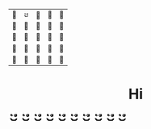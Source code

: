<table id="toc">
  <tr>
    <td align="center" width="2px" height="2px">🐳</td>
    <td align="center"><img src="/20x20.png" width="10px" /></td>
    <td align="center" id="dfs" style="padding: unset">🐳</td>
    <td align="center">🐳</td>
    <td align="center">🐳</td>
  </tr>
  <tr>
    <td align="center">🐳</td>
    <td align="center">🐳</td>
    <td align="center">🐳</td>
    <td align="center">🐳</td>
    <td align="center">🐳</td>
  </tr>
    <tr>
    <td align="center">🐳</td>
    <td align="center">🐳</td>
    <td align="center">🐳</td>
    <td align="center">🐳</td>
    <td align="center">🐳</td>
  </tr>
    <tr>
    <td align="center">🐳</td>
    <td align="center">🐳</td>
    <td align="center">🐳</td>
    <td align="center">🐳</td>
    <td align="center">🐳</td>
  </tr>
    <tr>
    <td align="center">🐳</td>
    <td align="center">🐳</td>
    <td align="center">🐳</td>
    <td align="center">🐳</td>
    <td align="center">🐳</td>
  </tr>
</table>

<h1 align="center" style="border-bottom: none;" >
   Hi
</h1>

<div>
  <img src="/20x20.png" />
  <img src="/20x20.png" />
  <img src="/20x20.png" />
  <img src="/20x20.png" />
  <img src="/20x20.png" />
  <img src="/20x20.png" />
  <img src="/20x20.png" />
  <img src="/20x20.png" />
  <img src="/20x20.png" />
  <img src="/20x20.png" />
</div>